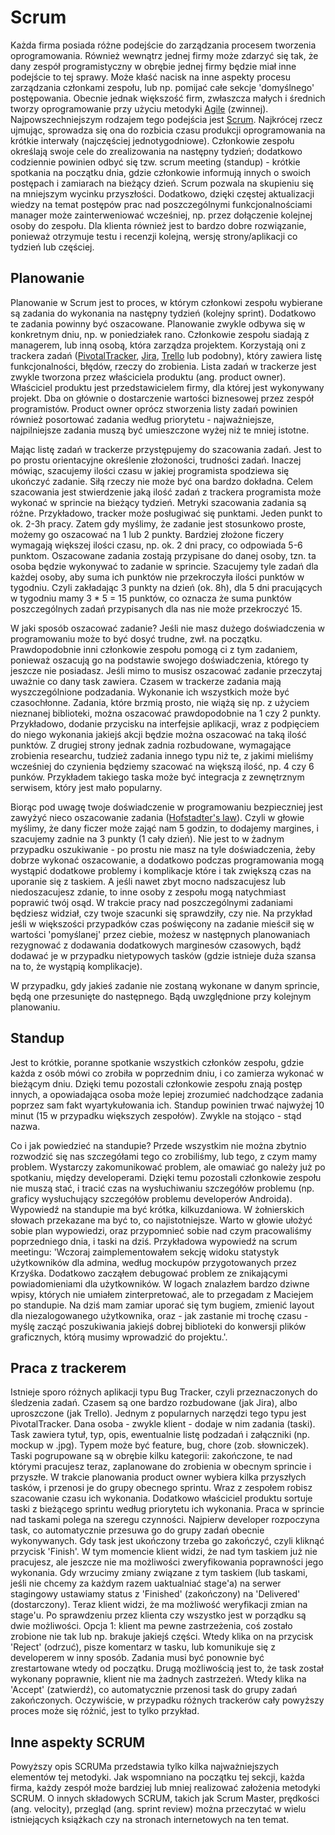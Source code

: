 # Scrum

Każda firma posiada różne podejście do zarządzania procesem tworzenia oprogramowania. Również wewnątrz jednej firmy może zdarzyć się tak, że dany zespół programistyczny w obrębie jednej firmy będzie miał inne podejście to tej sprawy. Może kłaść nacisk na inne aspekty procesu zarządzania członkami zespołu, lub np. pomijać całe sekcje 'domyślnego' postępowania. Obecnie jednak większość firm, zwłaszcza małych i średnich tworzy oprogramowanie przy użyciu metodyki [Agile](https://en.wikipedia.org/wiki/Agile_software_development) (zwinnej). Najpowszechniejszym rodzajem tego podejścia jest [Scrum](https://en.wikipedia.org/wiki/Scrum_(software_development)). Najkrócej rzecz ujmując, sprowadza się ona do rozbicia czasu produkcji oprogramowania na krótkie interwały (najczęściej jednotygodniowe). Członkowie zespołu określają swoje cele do zrealizowania na następny tydzień; dodatkowo codziennie powinien odbyć się tzw. scrum meeting (standup) - krótkie spotkania na początku dnia, gdzie członkowie informują innych o swoich postępach i zamiarach na bieżący dzień. Scrum pozwala na skupieniu się na mniejszym wycinku przyszłości. Dodatkowo, dzięki częstej aktualizacji wiedzy na temat postępów prac nad poszczególnymi funkcjonalnościami manager może zainterweniować wcześniej, np. przez dołączenie kolejnej osoby do zespołu. Dla klienta również jest to bardzo dobre rozwiązanie, ponieważ otrzymuje testu i recenzji kolejną, wersję strony/aplikacji co tydzień lub częściej.

## Planowanie

Planowanie w Scrum jest to proces, w którym członkowi zespołu wybierane są zadania do wykonania na następny tydzień (kolejny sprint). Dodatkowo te zadania powinny być oszacowane. Planowanie zwykle odbywa się w konkretnym dniu, np. w poniedziałek rano. Członkowie zespołu siadają z managerem, lub inną osobą, która zarządza projektem. Korzystają oni z trackera zadań ([PivotalTracker](https://www.pivotaltracker.com/), [Jira](https://www.atlassian.com/software/jira), [Trello](https://trello.com/) lub podobny), który zawiera listę funkcjonalności, błędów, rzeczy do zrobienia. Lista zadań w trackerze jest zwykle tworzona przez właściciela produktu (ang. product owner). Właściciel produktu jest przedstawicielem firmy, dla której jest wykonywany projekt. Dba on głównie o dostarczenie wartości biznesowej przez zespół programistów. Product owner oprócz stworzenia listy zadań powinien również posortować zadania według priorytetu - najważniejsze, najpilniejsze zadania muszą być umieszczone wyżej niż te mniej istotne.

Mając listę zadań w trackerze przystępujemy do szacowania zadań. Jest to po prostu orientacyjne określenie złożoności, trudności zadań. Inaczej mówiąc, szacujemy ilości czasu w jakiej programista spodziewa się ukończyć zadanie. Siłą rzeczy nie może być ona bardzo dokładna. Celem szacowania jest stwierdzenie jaką ilość zadań z trackera programista może wykonać w sprincie na bieżący tydzień. Metryki szacowania zadania są różne. Przykładowo, tracker może posługiwać się punktami. Jeden punkt to ok. 2-3h pracy. Zatem gdy myślimy, że zadanie jest stosunkowo proste, możemy go oszacować na 1 lub 2 punkty. Bardziej złożone ficzery wymagają większej ilości czasu, np. ok. 2 dni pracy, co odpowiada 5-6 punktom. Oszacowane zadania zostają przypisane do danej osoby, tzn. ta osoba będzie wykonywać to zadanie w sprincie. Szacujemy tyle zadań dla każdej osoby, aby suma ich punktów nie przekroczyła ilości punktów w tygodniu. Czyli zakładając 3 punkty na dzień (ok. 8h), dla 5 dni pracujących w tygodniu mamy 3 * 5 = 15 punktów, co oznacza że suma punktów poszczególnych zadań przypisanych dla nas nie może przekroczyć 15.

W jaki sposób oszacować zadanie? Jeśli nie masz dużego doświadczenia w programowaniu może to być dosyć trudne, zwł. na początku. Prawdopodobnie inni członkowie zespołu pomogą ci z tym zadaniem, ponieważ oszacują go na podstawie swojego doświadczenia, którego ty jeszcze nie posiadasz. Jeśli mimo to musisz oszacować zadanie przeczytaj uważnie co dany task zawiera. Czasem w trackerze zadania mają wyszczególnione podzadania. Wykonanie ich wszystkich może być czasochłonne. Zadania, które brzmią prosto, nie wiążą się np. z użyciem nieznanej biblioteki, można oszacować prawdopodobnie na 1 czy 2 punkty. Przykładowo, dodanie przycisku na interfejsie aplikacji, wraz z podpięciem do niego wykonania jakiejś akcji będzie można oszacować na taką ilość punktów. Z drugiej strony jednak zadnia rozbudowane, wymagające zrobienia researchu, tudzież zadania innego typu niż te, z jakimi mieliśmy wcześniej do czynienia będziemy szacować na większą ilość, np. 4 czy 6 punków. Przykładem takiego taska może być integracja z zewnętrznym serwisem, który jest mało popularny.

Biorąc pod uwagę twoje doświadczenie w programowaniu bezpieczniej jest zawyżyć nieco oszacowanie zadania ([Hofstadter's law](https://en.wikipedia.org/wiki/Hofstadter%27s_law)). Czyli w głowie myślimy, że dany ficzer może zająć nam 5 godzin, to dodajemy margines, i szacujemy zadnie na 3 punkty (1 cały dzień). Nie jest to w żadnym przypadku oszukiwanie - po prostu nie masz na tyle doświadczenia, żeby dobrze wykonać oszacowanie, a dodatkowo podczas programowania mogą wystąpić dodatkowe problemy i komplikacje które i tak zwiększą czas na uporanie się z taskiem. A jeśli nawet zbyt mocno nadszacujesz lub niedoszacujesz zdanie, to inne osoby z zespołu mogą natychmiast poprawić twój osąd. W trakcie pracy nad poszczególnymi zadaniami będziesz widział, czy twoje szacunki się sprawdziły, czy nie. Na przykład jeśli w większości przypadków czas poświęcony na zadanie mieścił się w wartości 'pomyślanej' przez ciebie, możesz w następnych planowaniach rezygnować z dodawania dodatkowych marginesów czasowych, bądź dodawać je w przypadku nietypowych tasków (gdzie istnieje duża szansa na to, że wystąpią komplikacje).

W przypadku, gdy jakieś zadanie nie zostaną wykonane w danym sprincie, będą one przesunięte do następnego. Bądą uwzględnione przy kolejnym planowaniu.

## Standup

Jest to krótkie, poranne spotkanie wszystkich członków zespołu, gdzie każda z osób mówi co zrobiła w poprzednim dniu, i co zamierza wykonać w bieżącym dniu. Dzięki temu pozostali członkowie zespołu znają postęp innych, a opowiadająca osoba może lepiej zrozumieć nadchodzące zadania poprzez sam fakt wyartykułowania ich. Standup powinien trwać najwyżej 10 minut (15 w przypadku większych zespołów). Zwykle na stojąco - stąd nazwa.

Co i jak powiedzieć na standupie? Przede wszystkim nie można zbytnio rozwodzić się nas szczegółami tego co zrobiliśmy, lub tego, z czym mamy problem. Wystarczy zakomunikować problem, ale omawiać go należy już po spotkaniu, między developerami. Dzięki temu pozostali członkowie zespołu nie muszą stać, i tracić czas na wysłuchiwaniu szczegółów problemu (np. graficy wysłuchujący szczegółów problemu developerów Androida). Wypowiedź na standupie ma być krótka, kilkuzdaniowa. W żołnierskich słowach przekazane ma być to, co najistotniejsze. Warto w głowie ułożyć sobie plan wypowiedzi, oraz przypomnieć sobie nad czym pracowaliśmy poprzedniego dnia, i taski na dziś. Przykładowa wypowiedź na scrum meetingu: 'Wczoraj zaimplementowałem sekcję widoku statystyk użytkowników dla admina, według mockupów przygotowanych przez Krzyśka. Dodatkowo zacząłem debugować problem ze znikającymi powiadomieniami dla użytkowników. W logach znalazłem bardzo dziwne wpisy, których nie umiałem zinterpretować, ale to przegadam z Maciejem po standupie. Na dziś mam zamiar uporać się tym bugiem, zmienić layout dla niezalogowanego użytkownika, oraz - jak zastanie mi trochę czasu - myślę zacząć poszukiwania jakiejś dobrej biblioteki do konwersji plików graficznych, którą musimy wprowadzić do projektu.'.

## Praca z trackerem

Istnieje sporo różnych aplikacji typu Bug Tracker, czyli przeznaczonych do śledzenia zadań. Czasem są one bardzo rozbudowane (jak Jira), albo uproszczone (jak Trello). Jednym z popularnych narzędzi tego typu jest PivotalTracker. Dana osoba - zwykle klient - dodaje w nim zadania (taski). Task zawiera tytuł, typ, opis, ewentualnie listę podzadań i załączniki (np. mockup w .jpg). Typem może być feature, bug, chore (zob. słowniczek). Taski pogrupowane są w obrębie kilku kategorii: zakończone, te nad którymi pracujesz teraz, zaplanowane do zrobienia w obecnym sprincie i przyszłe. W trakcie planowania product owner wybiera kilka przyszłych tasków, i przenosi je do grupy obecnego sprintu. Wraz z zespołem robisz szacowanie czasu ich wykonania. Dodatkowo właściciel produktu sortuje taski z bieżącego sprintu według priorytetu ich wykonania. Praca w sprincie nad taskami polega na szeregu czynności. Najpierw developer rozpoczyna task, co automatycznie przesuwa go do grupy zadań obecnie wykonywanych. Gdy task jest ukończony trzeba go zakończyć, czyli kliknąć przycisk 'Finish'. W tym momencie klient widzi, że nad tym taskiem już nie pracujesz, ale jeszcze nie ma możliwości zweryfikowania poprawności jego wykonania. Gdy wrzucimy zmiany związane z tym taskiem (lub taskami, jeśli nie chcemy za każdym razem uaktualniać stage'a) na serwer stagingowy ustawiamy status z 'Finished' (zakończony) na 'Delivered' (dostarczony). Teraz klient widzi, że ma możliwość weryfikacji zmian na stage'u. Po sprawdzeniu przez klienta czy wszystko jest w porządku są dwie możliwości. Opcja 1: klient ma pewne zastrzeżenia, coś zostało zrobione nie tak lub np. brakuje jakiejś części. Wtedy klika on na przycisk 'Reject' (odrzuć), pisze komentarz w tasku, lub komunikuje się z developerem w inny sposób. Zadania musi być ponownie być zrestartowane wtedy od początku. Drugą możliwością jest to, że task został wykonany poprawnie, klient nie ma żadnych zastrzeżeń. Wtedy klika na 'Accept' (zatwierdź), co automatycznie przenosi task do grupy zadań zakończonych. Oczywiście, w przypadku różnych trackerów cały powyższy proces może się różnić, jest to tylko przykład.

## Inne aspekty SCRUM

Powyższy opis SCRUMa przedstawia tylko kilka najważniejszych elementów tej metodyki. Jak wspomniano na początku tej sekcji, każda firma, każdy zespół może bardziej lub mniej realizować założenia metodyki SCRUM. O innych składowych SCRUM, takich jak Scrum Master, prędkości (ang. velocity), przegląd (ang. sprint review) można przeczytać w wielu istniejących książkach czy na stronach internetowych na ten temat.
